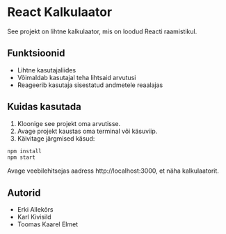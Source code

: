 # React Kalkulaator

See projekt on lihtne kalkulaator, mis on loodud Reacti raamistikul.

## Funktsioonid

- Lihtne kasutajaliides
- Võimaldab kasutajal teha lihtsaid arvutusi
- Reageerib kasutaja sisestatud andmetele reaalajas

## Kuidas kasutada

1. Kloonige see projekt oma arvutisse.
2. Avage projekt kaustas oma terminal või käsuviip.
3. Käivitage järgmised käsud:

```bash
npm install
npm start
```
Avage veebilehitsejas aadress http://localhost:3000, et näha kalkulaatorit.


## Autorid

- Erki Allekõrs
- Karl Kivisild
- Toomas Kaarel Elmet
